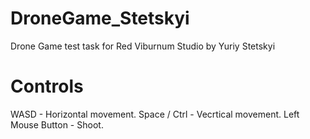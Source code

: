 # DroneGame_Stetskyi
 Drone Game test task for Red Viburnum Studio by Yuriy Stetskyi

# Controls
WASD - Horizontal movement.
Space / Ctrl - Vecrtical movement.
Left Mouse Button - Shoot.
